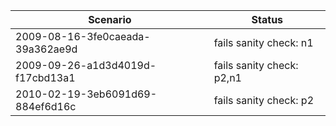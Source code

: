 | **Scenario** | **Status** |
|-----------|--------------------------------------------------------|
| 2009-08-16-3fe0caeada-39a362ae9d | fails sanity check: n1 |
| 2009-09-26-a1d3d4019d-f17cbd13a1 | fails sanity check: p2,n1 |
| 2010-02-19-3eb6091d69-884ef6d16c | fails sanity check: p2 |
